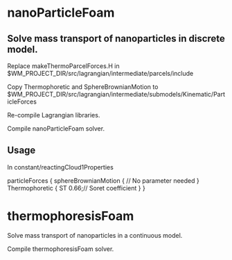 # nanoParticleFoam

## Solve mass transport of nanoparticles in discrete model.

Replace makeThermoParcelForces.H in $WM_PROJECT_DIR/src/lagrangian/intermediate/parcels/include

Copy Thermophoretic and SphereBrownianMotion to $WM_PROJECT_DIR/src/lagrangian/intermediate/submodels/Kinematic/ParticleForces

Re-compile Lagrangian libraries.

Compile nanoParticleFoam solver.

## Usage

In constant/reactingCloud1Properties

particleForces
{
    sphereBrownianMotion
    {
    // No parameter needed
    }
    Thermophoretic
    {
        ST   0.66;// Soret coefficient
    }
}

# thermophoresisFoam

Solve mass transport of nanoparticles in a continuous model.

Compile thermophoresisFoam solver.
